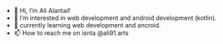- 👋 Hi, I’m Ali Alantaif
- 👀 I’m interested in web development and android development (kotlin).
- 🌱 currently learning web development and ancroid.
- 📫 How to reach me on isnta @ali91.arts

<!---
lastRemnant0/lastRemnant0 is a ✨ special ✨ repository because its `README.md` (this file) appears on your GitHub profile.
You can click the Preview link to take a look at your changes.
--->
